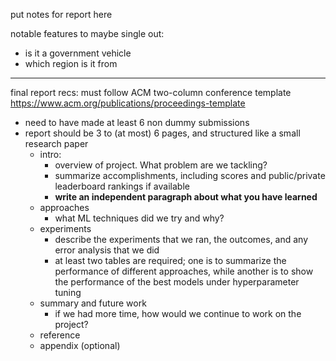 put notes for report here

notable features to maybe single out:
- is it a government vehicle
- which region is it from

-----------------------------------------------------------------------------
final report recs:
must follow ACM two-column conference template https://www.acm.org/publications/proceedings-template 

- need to have made at least 6 non dummy submissions
- report should be 3 to (at most) 6 pages, and structured like a small research paper
  - intro:
      - overview of project. What problem are we tackling?
      - summarize accomplishments, including scores and public/private leaderboard rankings if available
      - **write an independent paragraph about what you have learned**
  - approaches
      - what ML techniques did we try and why?
  - experiments
      - describe the experiments that we ran, the outcomes, and any error analysis that we did
      - at least two tables are required; one is to summarize the performance of different approaches, while another is to show the performance of the best models under hyperparameter tuning
  - summary and future work
      - if we had more time, how would we continue to work on the project?
  - reference
  - appendix (optional)
